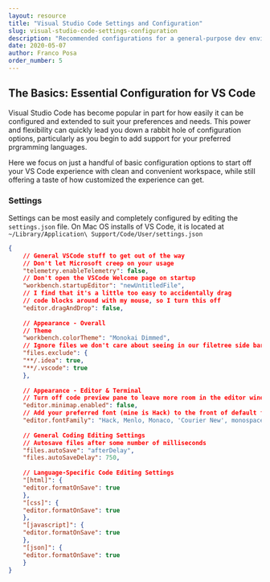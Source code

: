 ```yaml
---
layout: resource
title: "Visual Studio Code Settings and Configuration"
slug: visual-studio-code-settings-configuration
description: "Recommended configurations for a general-purpose dev environment in VS Code"
date: 2020-05-07
author: Franco Posa
order_number: 5
---
```


## The Basics: Essential Configuration for VS Code

Visual Studio Code has become popular in part for how easily it can be configured and extended to suit your preferences and needs. This power and flexibility can quickly lead you down a rabbit hole of configuration options, particularly as you begin to add support for your preferred prgramming languages.

Here we focus on just a handful of basic configuration options to start off your VS Code experience with clean and convenient workspace, while still offering a taste of how customized the experience can get.

### Settings

Settings can be most easily and completely configured by editing the `settings.json` file. On Mac OS installs of VS Code, it is located at `~/Library/Application\ Support/Code/User/settings.json`

```json
{
    // General VSCode stuff to get out of the way
    // Don't let Microsoft creep on your usage
    "telemetry.enableTelemetry": false,
    // Don't open the VSCode Welcome page on startup
    "workbench.startupEditor": "newUntitledFile",
    // I find that it's a little too easy to accidentally drag 
    // code blocks around with my mouse, so I turn this off
    "editor.dragAndDrop": false,
    
    // Appearance - Overall
    // Theme
    "workbench.colorTheme": "Monokai Dimmed",
    // Ignore files we don't care about seeing in our filetree side bar
    "files.exclude": {
    "**/.idea": true,
    "**/.vscode": true
    },
    
    // Appearance - Editor & Terminal
    // Turn off code preview pane to leave more room in the editor window
    "editor.minimap.enabled": false,
    // Add your preferred font (mine is Hack) to the front of default font list
    "editor.fontFamily": "Hack, Menlo, Monaco, 'Courier New', monospace",
    
    // General Coding Editing Settings
    // Autosave files after some number of milliseconds
    "files.autoSave": "afterDelay",
    "files.autoSaveDelay": 750,
    
    // Language-Specific Code Editing Settings
    "[html]": {
    "editor.formatOnSave": true
    },
    "[css]": {
    "editor.formatOnSave": true
    },
    "[javascript]": {
    "editor.formatOnSave": true
    },
    "[json]": {
    "editor.formatOnSave": true
    }   
}
```